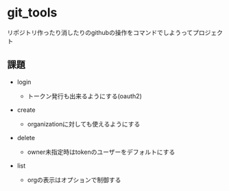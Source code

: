 # git_tools

リポジトリ作ったり消したりのgithubの操作をコマンドでしようってプロジェクト

## 課題
- login
	- トークン発行も出来るようにする(oauth2)

- create
	- organizationに対しても使えるようにする

- delete
	- owner未指定時はtokenのユーザーをデフォルトにする

- list
	- orgの表示はオプションで制御する

